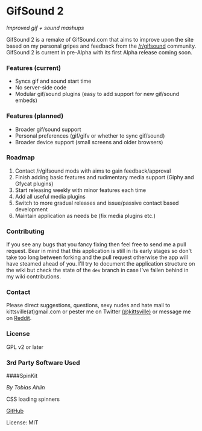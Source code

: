 # GifSound 2  
*Improved gif + sound mashups*

GifSound 2 is a remake of GifSound.com that aims to improve upon the site based on my personal gripes and feedback from the [/r/gifsound](http://reddit.com/r/gifsound) community. GifSound 2 is current in pre-Alpha with its first Alpha release coming soon.

### Features (current)

- Syncs gif and sound start time
- No server-side code
- Modular gif/sound plugins (easy to add support for new gif/sound embeds)

### Features (planned)

- Broader gif/sound support
- Personal preferences (gif/gifv or whether to sync gif/sound)
- Broader device support (small screens and older browsers)

### Roadmap

1. Contact /r/gifsound mods with aims to gain feedback/approval
2. Finish adding basic features and rudimentary media support (Giphy and Gfycat plugins)
3. Start releasing weekly with minor features each time
4. Add all useful media plugins
5. Switch to more gradual releases and issue/passive contact based development
6. Maintain application as needs be (fix media plugins etc.)

### Contributing

If you see any bugs that you fancy fixing then feel free to send me a pull request. Bear in mind that this application is still in its early stages so don't take too long between forking and the pull request otherwise the app will have steamed ahead of you. I'll try to document the application structure on the wiki but check the state of the `dev` branch in case I've fallen behind in my wiki contributions.

### Contact

Please direct suggestions, questions, sexy nudes and hate mail to kittsville(at)gmail.com or pester me on Twitter [(@kittsville)](https://twitter.com/kittsville) or message me on [Reddit](http://reddit.com/user/kittsville/).

### License

GPL v2 or later

### 3rd Party Software Used

####SpinKit

*By Tobias Ahlin*

CSS loading spinners

[GitHub](https://github.com/tobiasahlin/SpinKit)

License: MIT

